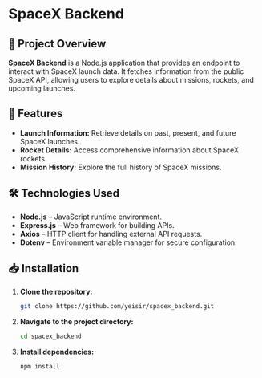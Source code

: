 # SpaceX Backend

## 🚀 Project Overview

**SpaceX Backend** is a Node.js application that provides an endpoint to interact with SpaceX launch data. It fetches information from the public SpaceX API, allowing users to explore details about missions, rockets, and upcoming launches.

## 📌 Features

- **Launch Information:** Retrieve details on past, present, and future SpaceX launches.
- **Rocket Details:** Access comprehensive information about SpaceX rockets.
- **Mission History:** Explore the full history of SpaceX missions.

## 🛠️ Technologies Used

- **Node.js** – JavaScript runtime environment.
- **Express.js** – Web framework for building APIs.
- **Axios** – HTTP client for handling external API requests.
- **Dotenv** – Environment variable manager for secure configuration.

## 📥 Installation

1. **Clone the repository:**

   ```bash
   git clone https://github.com/yeisir/spacex_backend.git

2. **Navigate to the project directory:**

   ```bash
   cd spacex_backend

3. **Install dependencies:**

    ```bash
    npm install
